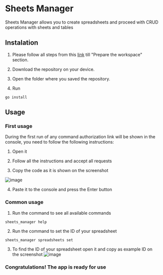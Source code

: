 # Sheets Manager

Sheets Manager allows you to create spreadsheets and proceed with CRUD operations with sheets and tables 

## Instalation 

1. Please follow all steps from this [link](https://developers.google.com/sheets/api/quickstart/go) till "Prepare the workspace" section.

2. Download the repository on your device.

3. Open the folder where you saved the repository.
   
4. Run 
```golang
go install
```

## Usage 

### First usage
During the first run of any command authorization link will be shown in the console, you need to follow the following instructions:

1. Open it 

2. Follow all the instructions and accept all requests 

3. Copy the code as it is shown on the screenshot

![image](https://github.com/dimverrr/sheets_manager/assets/118119126/a115b535-ab61-4816-8e0c-f8f0cc9663a8)


4. Paste it to the console and press the Enter button

### Common usage
1. Run the command to see all available commands
```golang
sheets_manager help
```
2. Run the command to set the ID of your spreadsheet
```golang
sheets_manager spreadsheets set
```
3. To find the ID of your spreadsheet open it and copy as example ID on the screenshot
![image](https://github.com/dimverrr/sheets_manager/assets/118119126/75e56527-6e57-4c42-b224-2cfaccad6902)


### Congratulations! The app is ready for use 

